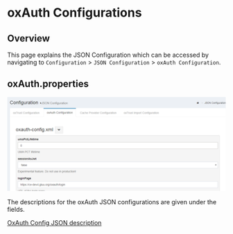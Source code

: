 # oxAuth Configurations
## Overview
This page explains the JSON Configuration which can be accessed by navigating to `Configuration` > `JSON Configuration` > `oxAuth Configuration`. 

## oxAuth.properties
![image](../img/reference/config-json_oxauthproperties311.png)

The descriptions for the oxAuth JSON configurations are given under the fields. 

[OxAuth Config JSON description](../reference/oxauth-config-json.json)
